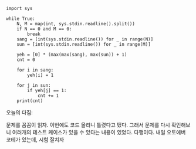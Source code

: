 ```
import sys

while True:
    N, M = map(int, sys.stdin.readline().split())
    if N == 0 and M == 0:
        break
    sang = [int(sys.stdin.readline()) for _ in range(N)]
    sun = [int(sys.stdin.readline()) for _ in range(M)]

    yeh = [0] * (max(max(sang), max(sun)) + 1)
    cnt = 0

    for i in sang:
        yeh[i] = 1

    for j in sun:
        if yeh[j] == 1:
            cnt += 1
    print(cnt)
```

오늘의 다짐:

문제를 꼼꼼이 읽자. 이번에도 코드 올리니 틀렸다고 떴다. 그래서 문제를 다시 확인해보니 여러개의 테스트 케이스가 있을 수 있다는 내용이 있었다. 다행이다. 내일 오토에버 코테가 있는데, 시험 잘치자